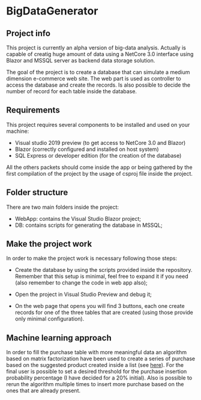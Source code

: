 # BigDataGenerator

## Project info
This project is currently an alpha version of big-data analysis. Actually is capable of creatig huge amount of data using a NetCore 3.0 interface using Blazor and MSSQL server as backend data storage solution.

The goal of the project is to create a database that can simulate a medium dimension e-commerce web site. The web part is used as controller to access the database and create the records. Is also possible to decide the number of record for each table inside the database.

## Requirements
This project requires several components to be installed and used on your machine:

- Visual studio 2019 preview (to get access to NetCore 3.0 and Blazor)
- Blazor (correctly configured and installed on host system)
- SQL Express or developer edition (for the creation of the database)

All the others packets should come inside the app or being gathered by the first compilation of the project by the usage of csproj file inside the project.

## Folder structure
There are two main folders inside the project:

- WebApp: contains the Visual Studio Blazor project;
- DB: contains scripts for generating the database in MSSQL;

## Make the project work
In order to make the project work is necessary following those steps:

- Create the database by using the scripts provided inside the repository. Remember that this setup is minimal, feel free to expand it if you need (also remember to change the code in web app also);

- Open the project in Visual Studio Preview and debug it;

- On the web page that opens you will find 3 buttons, each one create records for one of the three tables that are created (using those provide only minimal configuration).

## Machine learning approach
In order to fill the purchase table with more meaningful data an algorithm based on matrix factorization have been used to create a series of purchase based on the suggested product created inside a list (see [here](https://github.com/dotnet/machinelearning-samples/tree/master/samples/csharp/getting-started/MatrixFactorization_ProductRecommendation)).
For the final user is possible to set a desired threshold for the purchase insertion probability percentage (I have decided for a 20% initial). Also is possible to rerun the algorithm multiple times to insert more purchase based on the ones that are already present.

